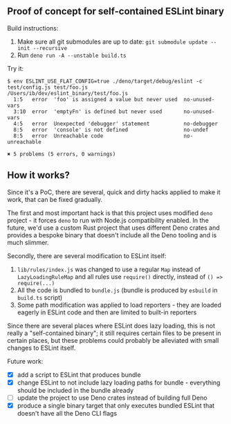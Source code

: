 ## Proof of concept for self-contained ESLint binary

Build instructions:

1. Make sure all git submodules are up to date:
   `git submodule update --init --recursive`
1. Run `deno run -A --unstable build.ts`

Try it:

```
$ env ESLINT_USE_FLAT_CONFIG=true ./deno/target/debug/eslint -c test/config.js test/foo.js
/Users/ib/dev/eslint_binary/test/foo.js
  1:5   error  'foo' is assigned a value but never used  no-unused-vars
  3:10  error  'emptyFn' is defined but never used       no-unused-vars
  4:5   error  Unexpected 'debugger' statement           no-debugger
  8:5   error  'console' is not defined                  no-undef
  8:5   error  Unreachable code                          no-unreachable

✖ 5 problems (5 errors, 0 warnings)
```

## How it works?

Since it's a PoC, there are several, quick and dirty hacks applied to make it
work, that can be fixed gradually.

The first and most important hack is that this project uses modified `deno`
project - it forces `deno` to run with Node.js compatibility enabled. In the
future, we'd use a custom Rust project that uses different Deno crates and
provides a bespoke binary that doesn't include all the Deno tooling and is much
slimmer.

Secondly, there are several modification to ESLint itself:

1. `lib/rules/index.js` was changed to use a regular `Map` instead of
   `LazyLoadingRuleMap` and all rules use `require()` directly, instead of
   `() => require(...)`
1. All the code is bundled to `bundle.js` (bundle is produced by `esbuild` in
   `build.ts` script)
1. Some path modification was applied to load reporters - they are loaded
   eagerly in ESLint code and then are limited to built-in reporters

Since there are several places where ESLint does lazy loading, this is not
really a "self-contained binary"; it still requires certain files to be present
in certain places, but these problems could probably be alleviated with small
changes to ESLint itself.

Future work:

- [x] add a script to ESLint that produces bundle
- [x] change ESLint to not include lazy loading paths for bundle - everything
      should be included in the bundle already
- [ ] update the project to use Deno crates instead of building full Deno
- [x] produce a single binary target that only executes bundled ESLint that
      doesn't have all the Deno CLI flags
